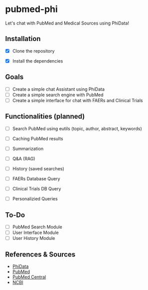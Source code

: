 # pubmed-phi
Let's chat with PubMed and Medical Sources using PhiData!

## Installation 
- [x] Clone the repository
- [x] Install the dependencies


## Goals 
- [ ] Create a simple chat Assistant using PhiData
- [ ] Create a simple search engine with PubMed
- [ ] Create a simple interface for chat with FAERs and Clinical Trials

## Functionalities (planned)
- [ ] Search PubMed using eutils (topic, author, abstract, keywords)
- [ ] Caching PubMed results
- [ ] Summarization 
- [ ] Q&A (RAG)
- [ ] History (saved searches)
- [ ] FAERs Database Query
- [ ] Clinical Trials DB Query
- [ ] Personalizied Queries


## To-Do
- [ ] PubMed Search Module
- [ ] User Interface Module
- [ ] User History Module 

## References & Sources

* [PhiData](https://github.com/phidata/phidata)
* [PubMed](https://pubmed.ncbi.nlm.nih.gov/)
* [PubMed Central](https://www.ncbi.nlm.nih.gov/pmc/)
* [NCBI](https://www.ncbi.nlm.nih.gov/)



